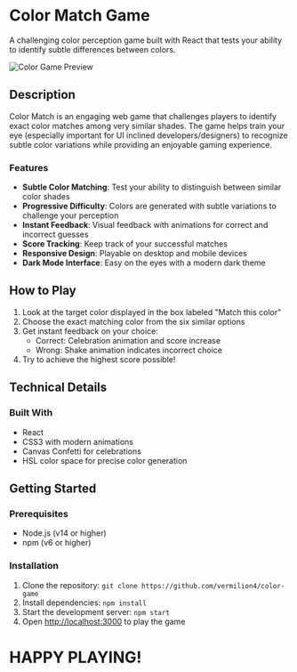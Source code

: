 # Color Match Game

A challenging color perception game built with React that tests your ability to identify subtle differences between colors.

![Color Game Preview](https://github.com/user-attachments/assets/b10457e1-11e7-46f6-8b4a-4e1b1133d275)

## Description

Color Match is an engaging web game that challenges players to identify exact color matches among very similar shades. The game helps train your eye (especially important for UI inclined developers/designers) to recognize subtle color variations while providing an enjoyable gaming experience.

### Features

- **Subtle Color Matching**: Test your ability to distinguish between similar color shades
- **Progressive Difficulty**: Colors are generated with subtle variations to challenge your perception
- **Instant Feedback**: Visual feedback with animations for correct and incorrect guesses
- **Score Tracking**: Keep track of your successful matches
- **Responsive Design**: Playable on desktop and mobile devices
- **Dark Mode Interface**: Easy on the eyes with a modern dark theme

## How to Play

1. Look at the target color displayed in the box labeled "Match this color"
2. Choose the exact matching color from the six similar options
3. Get instant feedback on your choice:
   - Correct: Celebration animation and score increase
   - Wrong: Shake animation indicates incorrect choice
4. Try to achieve the highest score possible!

## Technical Details

### Built With
- React
- CSS3 with modern animations
- Canvas Confetti for celebrations
- HSL color space for precise color generation

## Getting Started

### Prerequisites
- Node.js (v14 or higher)
- npm (v6 or higher)

### Installation

1. Clone the repository: `git clone https://github.com/vermilion4/color-game`
2. Install dependencies: `npm install`
3. Start the development server: `npm start`
4. Open [http://localhost:3000](http://localhost:3000) to play the game


# HAPPY PLAYING! #
